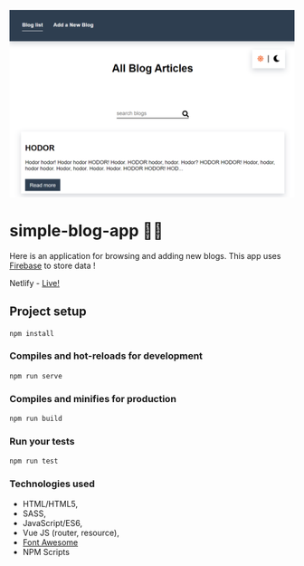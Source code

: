 ![Screenshot](github/screenshot.PNG)


# simple-blog-app 📝📌

Here is an application for browsing and adding new blogs. This app uses [Firebase](https://firebase.google.com/) to store data !

Netlify - [Live!](https://simple-blog-app.netlify.com/)

## Project setup
```
npm install
```

### Compiles and hot-reloads for development
```
npm run serve
```

### Compiles and minifies for production
```
npm run build
```

### Run your tests
```
npm run test
```

### Technologies used

- HTML/HTML5,
- SASS,
- JavaScript/ES6,
- Vue JS (router, resource),
- [Font Awesome](https://fontawesome.com/icons?d=gallery)
- NPM Scripts

